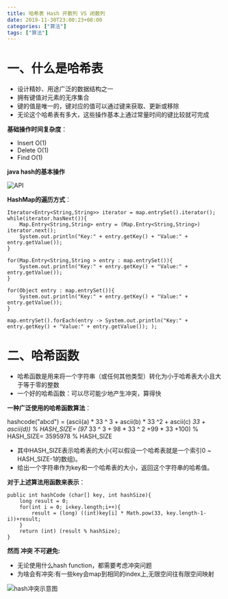 ```yaml
---
title: 哈希表 Hash 开散列 VS 闭散列
date: 2019-11-30T23:00:23+08:00
categories: ["算法"]
tags: ["算法"]
---
```



# 一、什么是哈希表

- 设计精妙、用途广泛的数据结构之一
- 拥有键值对元素的无序集合
- 键的值是唯一的，键对应的值可以通过键来获取、更新或移除
- 无论这个哈希表有多大，这些操作基本上通过常量时间的键比较就可完成

**基础操作时间复杂度**：

- Insert O(1)
- Delete O(1)
- Find O(1)

**java hash的基本操作**

![API](/algorithm/11.png)

**HashMap的遍历方式**：

```angular2
Iterator<Entry<String,String>> iterator = map.entrySet().iterator();
while(iterator.hasNext()){
    Map.Entry<String,String> entry = (Map.Entry<String,String>) iterator.next();
    System.out.println("Key:" + entry.getKey() + "Value:" + entry.getValue());
}

for(Map.Entry<String,String > entry : map.entrySet()){
    System.out.println("Key:" + entry.getKey() + "Value:" + entry.getValue());
}

for(Object entry : map.entrySet()){
    System.out.println("Key:" + entry.getKey() + "Value:" + entry.getValue());
}

map.entrySet().forEach(entry -> System.out.println("Key:" + entry.getKey() + "Value:" + entry.getValue()); );

```

# 二、哈希函数

- 哈希函数是用来将一个字符串（或任何其他类型）转化为小于哈希表大小且大于等于零的整数
- 一个好的哈希函数：可以尽可能少地产生冲突，算得快

**一种广泛使用的哈希函数算法**：

hashcode("abcd") = (ascii(a) * 33 ^ 3 + ascii(b) * 33 ^2 + ascii(c) *33 + ascii(d)) % HASH_SIZE= (97* 33 ^ 3 + 98 * 33 ^ 2 +99 * 33 +100) % HASH_SIZE= 3595978 % HASH_SIZE

- 其中HASH_SIZE表示哈希表的大小(可以假设一个哈希表就是一个索引0 ~ HASH_SIZE-1的数组)。
- 给出一个字符串作为key和一个哈希表的大小，返回这个字符串的哈希值。
  
**对于上述算法用函数来表示**：

```angular2
public int hashCode (char[] key, int hashSize){
    long result = 0;
    for(int i = 0; i<key.length;i++){
        result = (long) ((int)key[i] * Math.pow(33, key.length-1-i))+result;
    }
    return (int) (result % hashSize);
}
```

**然而 冲突 不可避免:**
 
- 无论使用什么hash function，都需要考虑冲突问题  
- 为啥会有冲突:有一些key会map到相同的index上,无限空间往有限空间映射

![hash冲突示意图](/algorithm/12.jpeg)
   
